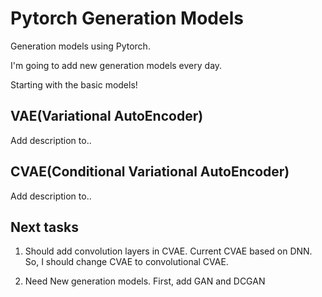 # Pytorch Generation Models
Generation models using Pytorch.

I'm going to add new generation models every day.

Starting with the basic models!


## VAE(Variational AutoEncoder)

Add description to..

## CVAE(Conditional Variational AutoEncoder)

Add description to..

## Next tasks

1. Should add convolution layers in CVAE.
Current CVAE based on DNN.
So, I should change CVAE to convolutional CVAE.

2. Need New generation models.
First, add GAN and DCGAN
